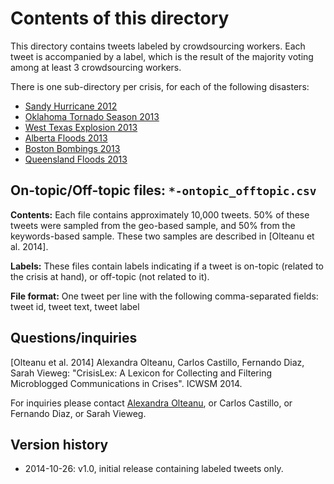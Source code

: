 
Contents of this directory
==========================

This directory contains tweets labeled by crowdsourcing workers. Each tweet is accompanied by a label, which is the result of the majority voting among at least 3 crowdsourcing workers.

There is one sub-directory per crisis, for each of the following disasters:

* [Sandy Hurricane 2012](https://en.wikipedia.org/wiki/Hurricane_Sandy)
* [Oklahoma Tornado Season 2013](https://en.wikipedia.org/wiki/2013_Moore_tornado)
* [West Texas Explosion 2013](https://en.wikipedia.org/wiki/West_Fertilizer_Company_explosion)
* [Alberta Floods 2013](https://en.wikipedia.org/wiki/2013_Alberta_floods)
* [Boston Bombings 2013](https://en.wikipedia.org/wiki/Boston_Marathon_bombings)
* [Queensland Floods 2013](https://en.wikipedia.org/wiki/January_2013_Eastern_Australia_floods)

On-topic/Off-topic files: `*-ontopic_offtopic.csv`
------------------------------------------------

**Contents:**
Each file contains approximately 10,000 tweets. 50% of these tweets were
sampled from the geo-based sample, and 50% from the keywords-based sample.
These two samples are described in [Olteanu et al. 2014].

**Labels:**
These files contain labels indicating if a tweet is on-topic (related to
the crisis at hand), or off-topic (not related to it).

**File format:**
One tweet per line with the following comma-separated fields:
tweet id, tweet text, tweet label

Questions/inquiries
-------------------

[Olteanu et al. 2014] Alexandra Olteanu, Carlos Castillo, Fernando Diaz, Sarah Vieweg: "CrisisLex: A Lexicon for Collecting and Filtering Microblogged Communications in Crises". ICWSM 2014.

For inquiries please contact [Alexandra Olteanu](mailto:alexandra@aolteanu.com), or Carlos Castillo, or Fernando Diaz, or Sarah Vieweg.

Version history
---------------

 * 2014-10-26: v1.0, initial release containing labeled tweets only.

